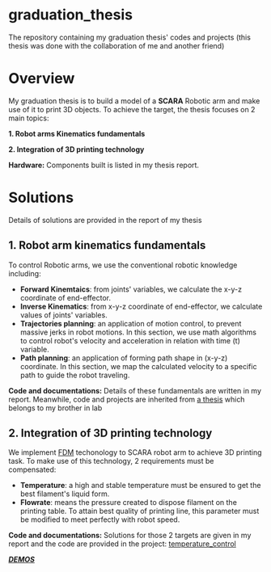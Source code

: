 # graduation_thesis
The repository containing my graduation thesis' codes and projects (this thesis was done with the collaboration of me and another friend)

# Overview

My graduation thesis is to build a model of a **SCARA** Robotic arm and make use of it to print 3D objects. To achieve the target, the thesis focuses on 2 main topics:

**1. Robot arms Kinematics fundamentals**

**2. Integration of 3D printing technology**

**Hardware:** Components built is listed in my thesis report.

# Solutions

Details of solutions are provided in the report of my thesis

## 1. Robot arm kinematics fundamentals

To control Robotic arms, we use the conventional robotic knowledge including:
- **Forward Kinemtaics**: from joints' variables, we calculate the x-y-z coordinate of end-effector.
- **Inverse Kinematics**: from x-y-z coordinate of end-effector, we calculate values of joints' variables.
- **Trajectories planning**: an application of motion control, to prevent massive jerks in robot motions. In this section, we use math algorithms to control robot's velocity and acceleration in relation with time (t) variable.
- **Path planning**: an application of forming path shape in (x-y-z) coordinate. In this section, we map the calculated velocity to a specific path to guide the robot traveling. 

**Code and documentations:** Details of these fundamentals are written in my report. Meanwhile, code and projects are inherited from [a thesis](https://github.com/purelifexx1/grad2.git)  which belongs to my brother in lab

## 2. Integration of 3D printing technology

We implement [FDM](https://all3dp.com/2/fused-deposition-modeling-fdm-3d-printing-simply-explained/) techonology to SCARA robot arm to achieve 3D printing task. To make use of this technology, 2 requirements must be compensated:
- **Temperature**: a high and stable temperature must be ensured to get the best filament's liquid form.
- **Flowrate**: means the pressure created to dispose filament on the printing table. To attain best quality of printing line, this parameter must be modified to meet perfectly with robot speed.

**Code and documentations:** Solutions for those 2 targets are given in my report and the code are provided in the project: [temperature_control](./Temperature_Control/) 

***[DEMOS](https://drive.google.com/file/d/1iIkxaK8xl6yTKCHJwZcBmDrm86fEgeQ7/view?usp=sharing)***
